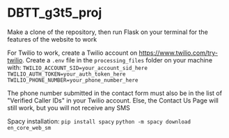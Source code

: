# DBTT_g3t5_proj

Make a clone of the repository, then run Flask on your terminal for the features of the website to work


For Twilio to work, create a Twilio account on https://www.twilio.com/try-twilio.
Create a `.env` file in the `processing_files` folder on your machine with:
`TWILIO_ACCOUNT_SID=your_account_sid_here`
`TWILIO_AUTH_TOKEN=your_auth_token_here`
`TWILIO_PHONE_NUMBER=your_phone_number_here`

The phone number submitted in the contact form must also be in the list of "Verified Caller IDs" in your Twilio account.
Else, the Contact Us Page will still work, but you will not receive any SMS


Spacy installation:
`pip install spacy`
`python -m spacy download en_core_web_sm`
